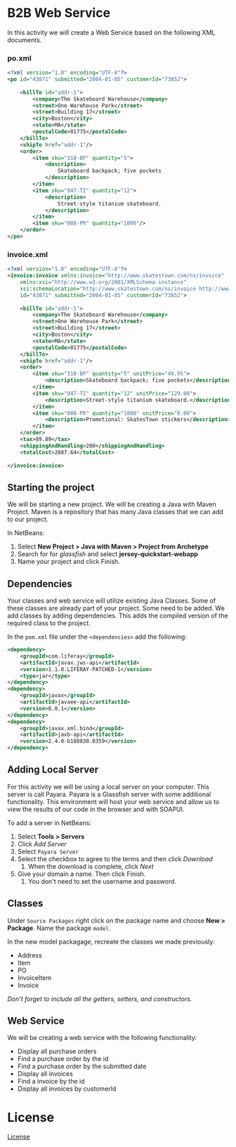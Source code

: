 # B2B Web Service

In this activity we will create a Web Service based on the following XML documents.

### po.xml

```xml
<?xml version="1.0" encoding="UTF-8"?>
<po id="43871" submitted="2004-01-05" customerId="73852">
	
	<billTo id="addr-1">
		<company>The Skateboard Warehouse</company>
		<street>One Warehouse Park</street>
		<street>Building 17</street>
		<city>Boston</city>
		<state>MA</state>
		<postalCode>01775</postalCode>
	</billTo>
	<shipTo href="addr-1"/>
	<order>
		<item sku="318-BP" quantity="5">
			<description>
				Skateboard backpack; five pockets
			</description>
		</item>
		<item sku="947-TI" quantity="12">
			<description>
				Street-style titanium skateboard.
			</description>
		</item>
		<item sku="008-PR" quantity="1000"/>
	</order>
</po>
```

### invoice.xml

```xml
<?xml version="1.0" encoding="UTF-8"?>
<invoice:invoice xmlns:invoice="http://www.skatestown.com/ns/invoice"
	xmlns:xsi="http://www.w3.org/2001/XMLSchema-instance"
	xsi:schemaLocation="http://www.skatestown.com/ns/invoice http://www.skatestown.com/schema/invoice.xsd" 
	id="43871" submitted="2004-01-05" customerId="73852">
	
	<billTo id="addr-1">
		<company>The Skateboard Warehouse</company>
		<street>One Warehouse Park</street>
		<street>Building 17</street>
		<city>Boston</city>
		<state>MA</state>
		<postalCode>01775</postalCode>
	</billTo>
	<shipTo href="addr-1"/>
	<order>
		<item sku="318-BP" quantity="5" unitPrice="49.95">
			<description>Skateboard backpack; five pockets</description>
		</item>
		<item sku="947-TI" quantity="12" unitPrice="129.00">
			<description>Street-style titanium skateboard.</description>
		</item>
		<item sku="008-PR" quantity="1000" unitPrice="0.00">
			<description>Promotional: SkatesTown stickers</description>
		</item>
	</order>
	<tax>89.89</tax>
	<shippingAndHandling>200</shippingAndHandling>
	<totalCost>2087.64</totalCost>
	
</invoice:invoice>
```

## Starting the project

We will be starting a new project. We will be creating a Java with Maven Project. Maven is a repository that has many Java classes that we can add to our project.

In NetBeans:
1. Select **New Project > Java with Maven > Project from Archetype**
1. Search for for *glassfish* and select **jersey-quickstart-webapp**
1. Name your project and click Finish.

## Dependencies

Your classes and web service will utilize existing Java Classes. Some of these classes are already part of your project. Some need to be added. We add classes by adding dependencies. This adds the compiled version of the required class to the project. 

In the `pom.xml` file under the `<dependencies>` add the following:

```xml
<dependency>
	<groupId>com.liferay</groupId>
	<artifactId>javax.jws-api</artifactId>
	<version>1.1.0.LIFERAY-PATCHED-1</version>
	<type>jar</type>
</dependency>
<dependency>
	<groupId>javax</groupId>
	<artifactId>javaee-api</artifactId>
	<version>8.0.1</version>
</dependency>
<dependency>
	<groupId>javax.xml.bind</groupId>
	<artifactId>jaxb-api</artifactId>
	<version>2.4.0-b180830.0359</version>
</dependency>
```
 
## Adding Local Server

For this activity we will be using a local server on your computer. This server is call Payara. Payara is a Glassfish server with some additional functionality. This environment will host your web service and allow us to view the results of our code in the browser and with SOAPUI.

To add a server in NetBeans:
1. Select **Tools > Servers**
1. Click *Add Server*
1. Select `Payara Server`
1. Select the checkbox to agree to the terms and then click *Download*
	1. When the download is complete, click *Next*
1. Give your domain a name. Then click Finish.
	1. You don't need to set the username and password.

## Classes

Under `Source Packages` right click on the package name and choose **New > Package**. Name the package `model`.

In the new model packagage, recreate the classes we made previously:
- Address
- Item
- PO
- InvoiceItem
- Invoice

*Don't forget to include all the getters, setters, and constructors.*

## Web Service

We will be creating a web service with the following functionality:
- Display all purchase orders
- Find a purchase order by the id
- Find a purchase order by the submitted date
- Display all invoices
- Find a invoice by the id
- Display all invoices by customerId

# License

[License](LICENSE)
